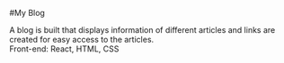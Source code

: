 #My Blog

A blog is built that displays information of different articles and links are created for easy access to the articles.  
Front-end: React, HTML, CSS
